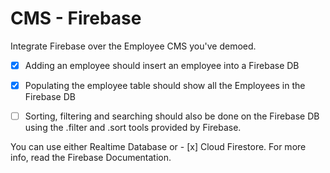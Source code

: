 # CMS - Firebase

Integrate Firebase over the Employee CMS you've demoed.


- [x] Adding an employee should insert an employee into a Firebase DB
- [x] Populating the employee table should show all the Employees in the Firebase DB


- [ ] Sorting, filtering and searching should also be done on the Firebase DB using the .filter and .sort tools provided by Firebase.

You can use either Realtime Database or  - [x] Cloud Firestore.
For more info, read the Firebase Documentation.


